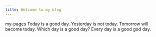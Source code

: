 ```yaml
---
title: Welcome to my blog
---
```

my-pages
Today is a good day.
Yesterday is not today.
Tomorrow will become today.
Which day is a good day?
Every day is a good god day.


